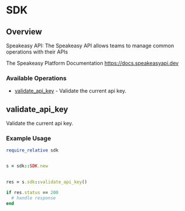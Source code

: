 # SDK

## Overview

Speakeasy API: The Speakeasy API allows teams to manage common operations with their APIs

The Speakeasy Platform Documentation
<https://docs.speakeasyapi.dev>
### Available Operations

* [validate_api_key](#validate_api_key) - Validate the current api key.

## validate_api_key

Validate the current api key.

### Example Usage

```ruby
require_relative sdk


s = sdk::SDK.new

    
res = s.sdk::validate_api_key()

if res.status == 200
  # handle response
end

```
